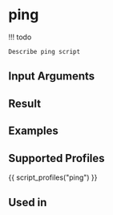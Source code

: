 

# ping

<!-- prettier-ignore -->
!!! todo

    Describe ping script

## Input Arguments

## Result

## Examples

## Supported Profiles

{{ script_profiles("ping") }}

## Used in
